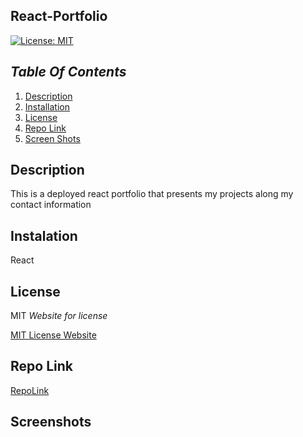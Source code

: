 ## React-Portfolio

[![License: MIT](https://img.shields.io/badge/License-MIT-yellow.svg)](https://opensource.org/licenses/MIT)

## _Table Of Contents_

1. [Description](#description)
2. [Installation](#installation)
3. [License](#license)
4. [Repo Link](#repository-link)
5. [Screen Shots](#screen-shots)

## Description

This is a deployed react portfolio that presents my projects along my contact information

## Instalation

React

## License

MIT
_Website for license_

[MIT License Website](https://mit-license.org/)

## Repo Link

[RepoLink](https://github.com/siahmoymajid/react-portfolio)

## Screenshots
